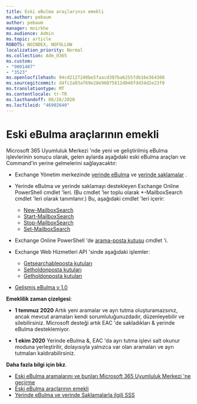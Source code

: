 ```yaml
---
title: Eski eBulma araçlarının emekli
ms.author: pebaum
author: pebaum
manager: mnirkhe
ms.audience: Admin
ms.topic: article
ROBOTS: NOINDEX, NOFOLLOW
localization_priority: Normal
ms.collection: Adm_O365
ms.custom:
- "9001487"
- "3523"
ms.openlocfilehash: 94cd2127240be5faacd397ba6255fdb16e364308
ms.sourcegitcommit: d4fc2a03af69e28e96075812d040fdd34d2e23f0
ms.translationtype: MT
ms.contentlocale: tr-TR
ms.lasthandoff: 08/26/2020
ms.locfileid: "46902640"
---
```

# <a name="retirement-of-legacy-ediscovery-tools"></a>Eski eBulma araçlarının emekli

Microsoft 365 Uyumluluk Merkezi 'nde yeni ve geliştirilmiş eBulma işlevlerinin sonucu olarak, gelen aylarda aşağıdaki eski eBulma araçları ve Command'in yerine gelmelerini sağlayacaktır:

- Exchange Yönetim merkezinde [yerinde eBulma](https://docs.microsoft.com/exchange/security-and-compliance/in-place-ediscovery/in-place-ediscovery) ve [yerinde saklamalar](https://docs.microsoft.com/exchange/security-and-compliance/create-or-remove-in-place-holds) .

- Yerinde eBulma ve yerinde saklamayı destekleyen Exchange Online PowerShell cmdlet 'leri. (Bu cmdlet 'ler toplu olarak *-MailboxSearch cmdlet 'leri olarak tanımlanır.) Bu, aşağıdaki cmdlet 'leri içerir:

    - [New-MailboxSearch](https://docs.microsoft.com/powershell/module/exchange/policy-and-compliance-content-search/new-mailboxsearch)
    - [Start-MailboxSearch](https://docs.microsoft.com/powershell/module/exchange/policy-and-compliance-content-search/start-mailboxsearch)
    - [Stop-MailboxSearch](https://docs.microsoft.com/powershell/module/exchange/policy-and-compliance-content-search/stop-mailboxsearch)
    - [Set-MailboxSearch](https://docs.microsoft.com/powershell/module/exchange/policy-and-compliance-content-search/set-mailboxsearch)

- Exchange Online PowerShell 'de [arama-posta kutusu](https://docs.microsoft.com/powershell/module/exchange/mailboxes/search-mailbox?view=exchange-ps) cmdlet 'i.
- Exchange Web Hizmetleri API 'sinde aşağıdaki işlemler:
    - [Getsearchableposta kutuları](https://docs.microsoft.com/exchange/client-developer/web-service-reference/getsearchablemailboxes-operation)
    - [Setholdonposta kutuları](https://docs.microsoft.com/exchange/client-developer/web-service-reference/setholdonmailboxes-operation)
    - [Getholdonposta kutuları](https://docs.microsoft.com/exchange/client-developer/web-service-reference/getholdonmailboxes-operation)

- [Gelişmiş eBulma v 1.0](https://docs.microsoft.com/microsoft-365/compliance/office-365-advanced-ediscovery)

**Emeklilik zaman çizelgesi**:
- **1 temmuz 2020** Artık yeni aramalar ve ayrı tutma oluşturamazsınız, ancak mevcut aramaları kendi sorumluluğunuzdadır, düzenleyebilir ve silebilirsiniz. Microsoft desteği artık EAC 'de sakladıkları & yerinde eBulma desteklemiyor.
    
- **1 ekim 2020** Yerinde eBulma &, EAC 'da ayrı tutma işlevi salt okunur moduna yerleştirilir, dolayısıyla yalnızca var olan aramaları ve ayrı tutmaları kaldırabilirsiniz.

**Daha fazla bilgi için bkz**.

 - [Eski eBulma aramalarını ve bunları Microsoft 365 Uyumluluk Merkezi 'ne geçirme](https://docs.microsoft.com/microsoft-365/compliance/migrate-legacy-ediscovery-searches-and-holds)
 - [Eski eBulma araçlarının emekli](https://docs.microsoft.com/microsoft-365/compliance/legacy-ediscovery-retirement)
 - [Yerinde eBulma ve yerinde Saklamalarla ilgili SSS](https://docs.microsoft.com/microsoft-365/compliance/legacy-ediscovery-retirement#faqs-about-in-place-ediscovery-and-in-place-holds)



